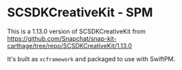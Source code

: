 # SCSDKCreativeKit - SPM

This is a 1.13.0 version of SCSDKCreativeKit from https://github.com/Snapchat/snap-kit-carthage/tree/repo/SCSDKCreativeKit/1.13.0

It's built as `xcframework` and packaged to use with SwiftPM.

